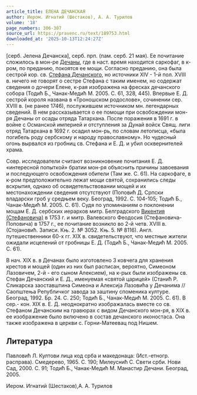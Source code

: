 ```yaml
---
article_title: ЕЛЕНА ДЕЧАНСКАЯ
author: Иером. Игнатий (Шестаков), А. А. Турилов
volume: '18'
page_numbers: 306-307
source_url: https://pravenc.ru/text/189753.html
downloaded_at: '2025-10-13T12:24:27Z'
---
```


[серб. Jелена Дечанска], серб. прп. (пам. серб. 21 мая). Ее почитание сложилось в мон-ре [Дечаны](https://pravenc.ru/text/Дечаны.html), где в наст. время находится саркофаг, в к-ром, по преданию, покоятся ее мощи. Согласно преданию, она была сестрой кор. св. [Стефана Дечанского](<https://pravenc.ru/text/Стефана Дечанского.html>), но источники XIV - 1-й пол. XVIII в. ничего не говорят о сестре Стефана с таким именем, но содержат сведения о дочери Елене, к-рая изображена на фресках дечанского собора (Тодић Б., Чанак-Медић М. 2005. С. 61, 328, 445). Впервые Е. Д. сестрой короля названа в «Троношском родослове», сочинении сер. XVIII в. (не ранее 1746), послужившем источником мн. легендарных сведений. В нем рассказывается о ее помощи при освобождении мон-ря Дечаны от осады отряда Татархана. После поражения в 1691 г. в войне с Османской империей и отступления за Дунай войск Свящ. лиги отряд Татархана в 1692 г. осадил мон-рь, по словам летописца, «была погибель роду сербскому и народу православному». Но чудесный огонь вырвался из гробниц св. Стефана и Е. Д. и убил осквернителей храма.

Совр. исследователи считают возникновение почитания Е. Д. «интересной попыткой» братии мон-ря объяснить причины завоевания и последующего освобождения обители (Там же. С. 61). На саркофаге, в к-ром предположительно лежат мощи святой, сохранились следы вскрытия, однако об освидетельствовании мощей и их местонахождении сведения отсутствуют (Поповић Д. Српски владарски гроб у средњем веку. Београд, 1992. С. 104-105; Тодић Б., Чанак-Медић М. 2005. С. 61). Судя по упоминаниям о поклонении мощам Е. Д. сербских иерархов митр. Белградского [Викентия (Стефановича)](<https://pravenc.ru/text/Викентия (Стефановича).html>) в 1753 г. и митр. Валевского Феодосия (Стефановича-Поповича) в 1757 г., ее почитание возникло во 2-й четв. XVIII в. (Стоjановић. Записи. Књ. 2. № 3052. Књ. 5. № 8116). Англ. путешественники 60-х гг. XIX в. свидетельствуют, что местные жители ожидали исцелений от гробницы Е. Д. (Тодић Б., Чанак-Медић М. 2005. С. 61).

В нач. XIX в. в Дечанах было изготовлено 3 ковчега для хранения крестов и мощей (один из них был расписан, вероятно, Симеоном Лазовичем, 2-й - его сыном Алексием), на к-рых были изображены св. Стефан Дечанский и Е. Д., именуемая «святой царицей» (Станић Р. Сликарска заоставштина Симеона и Алексиjа Лазовића у Дечанима // Саопштења Републичког завода за заштину споменика културе. Београд, 1992. Бр. 24. С. 250; Тодић Б., Чанак-Медић М. 2005. С. 61). В сер.- кон. XIX в. Е. Д. неоднократно изображалась вместе со св. Стефаном Дечанским на гравюрах с видом Дечанского мон-ря, в XIX в. ее изображение было включено в состав дечанского иконостаса. Она также изображена в церкви с. Горни-Матеевац под Нишем.

## Литература

Павловић Л. Култови лица код срба и македонаца: (Ист.-етногр. расправа). Смедерево, 1965. С. 190; Милеуснић С. Свети срби. Нови Сад, 2000. C. 91; Тодић Б., Чанак-Медић М. Манастир Дечани. Београд, 2005.

Иером. Игнатий (Шестаков),А. А. Турилов
